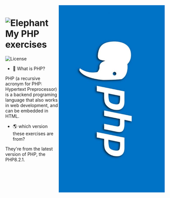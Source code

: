 <img align="right" height="590em" src="https://github.com/DaviBT/php-exercises/blob/main/images/php-845x480.jpg" alt="PHP logotype"/>

<h1 align="left"><img src="https://raw.githubusercontent.com/Tarikul-Islam-Anik/Animated-Fluent-Emojis/master/Emojis/Animals/Elephant.png" alt="Elephant" width="50" height="50"> My PHP exercises</h1>

<img alt="License" src="https://img.shields.io/static/v1?label=license&message=MIT&color=49AA26&labelColor=000000">

- 🌠 What is PHP?
<p>  PHP (a recursive acronym for PHP: Hypertext Preprocessor) is a backend programing language that also works in web development, and can be embedded in HTML.</p>

- 🌎 which version these exercises are from?
<p>  They're from the latest version of PHP, the PHP8.2.1.</p>
